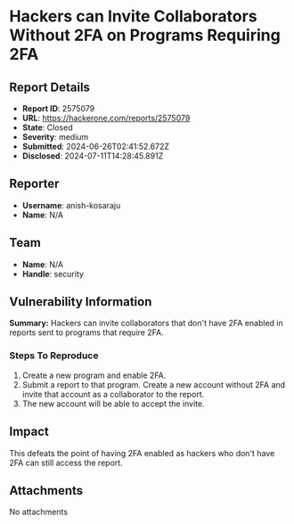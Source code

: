 # Hackers can Invite Collaborators Without 2FA on Programs Requiring 2FA

## Report Details
- **Report ID**: 2575079
- **URL**: https://hackerone.com/reports/2575079
- **State**: Closed
- **Severity**: medium
- **Submitted**: 2024-06-26T02:41:52.672Z
- **Disclosed**: 2024-07-11T14:28:45.891Z

## Reporter
- **Username**: anish-kosaraju
- **Name**: N/A

## Team
- **Name**: N/A
- **Handle**: security

## Vulnerability Information
**Summary:**
Hackers can invite collaborators that don't have 2FA enabled in reports sent to programs that require 2FA.

### Steps To Reproduce

1. Create a new program and enable 2FA.
2. Submit a report to that program. Create a new account without 2FA and invite that account as a collaborator to the report.
3. The new account will be able to accept the invite.

## Impact

This defeats the point of having 2FA enabled as hackers who don't have 2FA can still access the report.

## Attachments
No attachments
